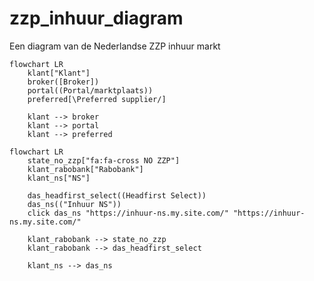 # zzp_inhuur_diagram
Een diagram van de Nederlandse ZZP inhuur markt

```mermaid
flowchart LR
    klant["Klant"]
    broker([Broker])
    portal((Portal/marktplaats))
    preferred[\Preferred supplier/]

    klant --> broker
    klant --> portal
    klant --> preferred
```

```mermaid
flowchart LR
    state_no_zzp["fa:fa-cross NO ZZP"]
    klant_rabobank["Rabobank"]
    klant_ns["NS"]

    das_headfirst_select((Headfirst Select))
    das_ns(("Inhuur NS"))
    click das_ns "https://inhuur-ns.my.site.com/" "https://inhuur-ns.my.site.com/"

    klant_rabobank --> state_no_zzp
    klant_rabobank --> das_headfirst_select

    klant_ns --> das_ns
```

